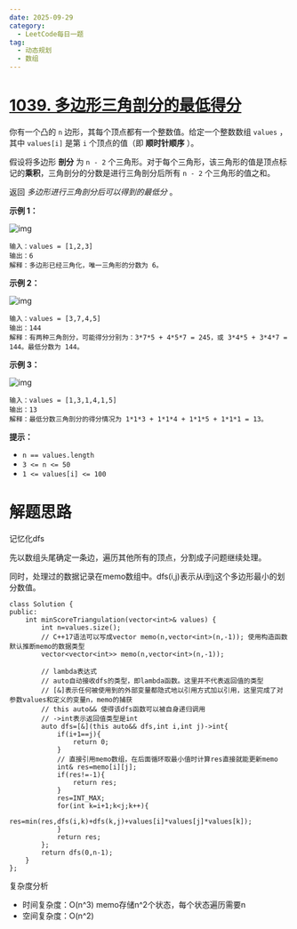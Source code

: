 ```yaml
---
date: 2025-09-29
category:
  - LeetCode每日一题
tag:
  - 动态规划
  - 数组
---
```


# [1039. 多边形三角剖分的最低得分](https://leetcode.cn/problems/minimum-score-triangulation-of-polygon/)

你有一个凸的 `n` 边形，其每个顶点都有一个整数值。给定一个整数数组 `values` ，其中 `values[i]` 是第 `i` 个顶点的值（即 **顺时针顺序** ）。

假设将多边形 **剖分** 为 `n - 2` 个三角形。对于每个三角形，该三角形的值是顶点标记的**乘积**，三角剖分的分数是进行三角剖分后所有 `n - 2` 个三角形的值之和。

返回 *多边形进行三角剖分后可以得到的最低分* 。
 



**示例 1：**

![img](https://assets.leetcode.com/uploads/2021/02/25/shape1.jpg)

```
输入：values = [1,2,3]
输出：6
解释：多边形已经三角化，唯一三角形的分数为 6。
```

**示例 2：**

![img](https://assets.leetcode.com/uploads/2021/02/25/shape2.jpg)

```
输入：values = [3,7,4,5]
输出：144
解释：有两种三角剖分，可能得分分别为：3*7*5 + 4*5*7 = 245，或 3*4*5 + 3*4*7 = 144。最低分数为 144。
```

**示例 3：**

![img](https://assets.leetcode.com/uploads/2021/02/25/shape3.jpg)

```
输入：values = [1,3,1,4,1,5]
输出：13
解释：最低分数三角剖分的得分情况为 1*1*3 + 1*1*4 + 1*1*5 + 1*1*1 = 13。
```

 

**提示：**

- `n == values.length`
- `3 <= n <= 50`
- `1 <= values[i] <= 100`

# 解题思路

记忆化dfs

先以数组头尾确定一条边，遍历其他所有的顶点，分割成子问题继续处理。

同时，处理过的数据记录在memo数组中。dfs(i,j)表示从i到j这个多边形最小的划分数值。

```
class Solution {
public:
    int minScoreTriangulation(vector<int>& values) {
        int n=values.size();
        // C++17语法可以写成vector memo(n,vector<int>(n,-1)); 使用构造函数默认推断memo的数据类型
        vector<vector<int>> memo(n,vector<int>(n,-1));
		
		// lambda表达式
		// auto自动接收dfs的类型，即lambda函数。这里并不代表返回值的类型
		// [&]表示任何被使用到的外部变量都隐式地以引用方式加以引用，这里完成了对参数values和定义的变量n，memo的捕获
		// this auto&& 使得该dfs函数可以被自身递归调用
		// ->int表示返回值类型是int
        auto dfs=[&](this auto&& dfs,int i,int j)->int{
            if(i+1==j){
                return 0;
            }
            // 直接引用memo数组，在后面循环取最小值时计算res直接就能更新memo
            int& res=memo[i][j];
            if(res!=-1){
                return res;
            }
            res=INT_MAX;
            for(int k=i+1;k<j;k++){
                 res=min(res,dfs(i,k)+dfs(k,j)+values[i]*values[j]*values[k]);
            }
            return res;
        };
        return dfs(0,n-1);
    }
};
```

复杂度分析


- 时间复杂度：O(n^3) memo存储n^2个状态，每个状态遍历需要n 
- 空间复杂度：O(n^2)
